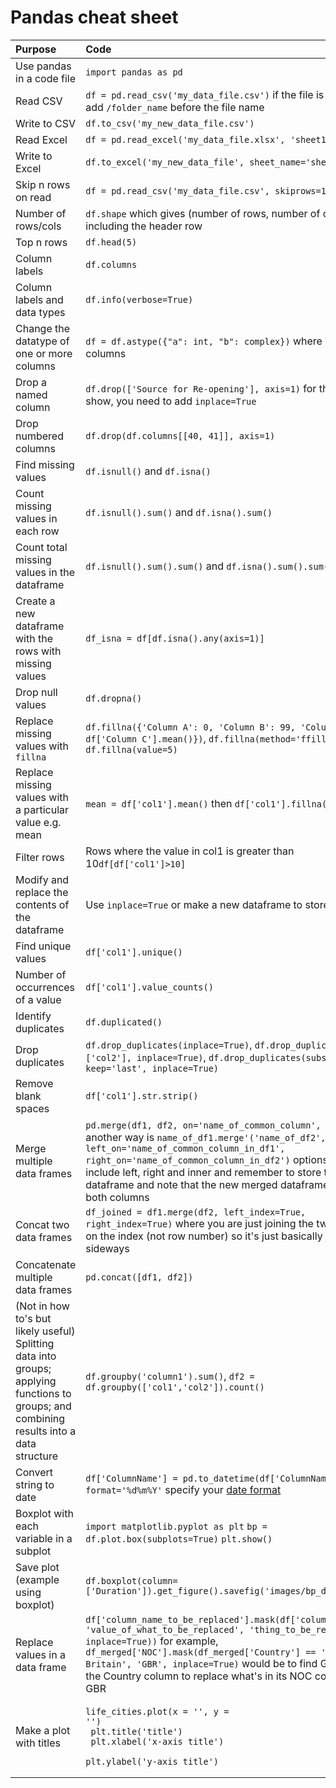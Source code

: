 # Pandas cheat sheet

| Purpose | Code |
| :----- | :----- |
| Use pandas in a code file | `import pandas as pd` |
| Read CSV | `df = pd.read_csv('my_data_file.csv')` if the file is in a folder, add `/folder_name` before the file name |
| Write to CSV | `df.to_csv('my_new_data_file.csv')` |
| Read Excel | `df = pd.read_excel('my_data_file.xlsx', 'sheet1')`  |
| Write to Excel | `df.to_excel('my_new_data_file', sheet_name='sheet1')` |
| Skip n rows on read | `df = pd.read_csv('my_data_file.csv', skiprows=1)` | 
| Number of rows/cols | `df.shape` which gives (number of rows, number of columns) including the header row|
| Top n rows | `df.head(5)` |
| Column labels | `df.columns` |
| Column labels and data types| `df.info(verbose=True)` |
| Change the datatype of one or more columns| `df = df.astype({"a": int, "b": complex})` where a and b are columns|
| Drop a named column | `df.drop(['Source for Re-opening'], axis=1)` for the edits to show, you need to add  `inplace=True`|
| Drop numbered columns | `df.drop(df.columns[[40, 41]], axis=1)` |
| Find missing values | `df.isnull()` and `df.isna()` |
| Count missing values in each row | `df.isnull().sum()` and `df.isna().sum()`|
| Count total missing values in the dataframe | `df.isnull().sum().sum()` and `df.isna().sum().sum()` |
| Create a new dataframe with the rows with missing values | `df_isna = df[df.isna().any(axis=1)]` |
| Drop null values | `df.dropna()` |
| Replace missing values with `fillna` | `df.fillna({'Column A': 0, 'Column B': 99, 'Column C': df['Column C'].mean()})`, `df.fillna(method='ffill', axis=1)`, `df.fillna(value=5)`  |
| Replace missing values with a particular value e.g. mean | `mean = df['col1'].mean()` then `df['col1'].fillna(mean)` |
| Filter rows | Rows where the value in col1 is greater than 10`df[df['col1']>10]` |
| Modify and replace the contents of the dataframe | Use `inplace=True` or make a new dataframe to store it  |
| Find unique values | `df['col1'].unique()` |
| Number of occurrences of a value | `df['col1'].value_counts()` |
| Identify duplicates | `df.duplicated()` |
| Drop duplicates | `df.drop_duplicates(inplace=True)`, `df.drop_duplicates(subset=['col2'], inplace=True)`, `df.drop_duplicates(subset=['col2'], keep='last', inplace=True)` |
| Remove blank spaces | `df['col1'].str.strip()` |
| Merge multiple data frames | `pd.merge(df1, df2, on='name_of_common_column', how='outer'`, another way is `name_of_df1.merge'('name_of_df2', how='left', left_on='name_of_common_column_in_df1', right_on='name_of_common_column_in_df2')` options for `how=` include left, right and inner and remember to store this in a new dataframe and note that the new merged dataframe would have both columns|
| Concat two data frames | `df_joined = df1.merge(df2, left_index=True, right_index=True)` where you are just joining the two dataframes on the index (not row number) so it's just basically joining them sideways|
| Concatenate multiple data frames | `pd.concat([df1, df2])` |
| (Not in how to's but likely useful) Splitting data into groups; applying functions to groups; and combining results into a data structure | `df.groupby('column1').sum()`, `df2 = df.groupby(['col1','col2']).count()` |
| Convert string to date | `df['ColumnName'] = pd.to_datetime(df['ColumnName'], format='%d%m%Y'` specify your [date format](https://docs.python.org/3/library/datetime.html#strftime-and-strptime-format-codes) |
| Boxplot with each variable in a subplot | `import matplotlib.pyplot as plt` `bp = df.plot.box(subplots=True)` `plt.show()` |
| Save plot (example using boxplot) | `df.boxplot(column=['Duration']).get_figure().savefig('images/bp_duration.png')` |
| Replace values in a data frame | `df['column_name_to_be_replaced'].mask(df['column_name'] == 'value_of_what_to_be_replaced', 'thing_to_be_replaced', inplace=True))` for example, `df_merged['NOC'].mask(df_merged['Country'] == 'Great Britain', 'GBR', inplace=True)`  would be to find Great Britain in the Country column to replace what's in its NOC column with GBR|
| Make a plot with titles | <pre><code>life_cities.plot(x = '', y = '') <br> plt.title('title') <br> plt.xlabel('x-axis title') <br> plt.ylabel('y-axis title')</pre></code>|
